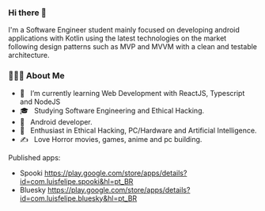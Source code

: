 ### Hi there 👋

I'm a Software Engineer student mainly focused on developing android applications with Kotlin using the latest technologies on the market following design patterns such as MVP and MVVM with a clean and testable architecture. 

<h3> 👨🏻‍💻 About Me </h3>

- 🔭 &nbsp; I’m currently learning Web Development with ReactJS, Typescript and NodeJS
- 🎓 &nbsp; Studying Software Engineering and Ethical Hacking.
- 💼 &nbsp; Android developer.
- 🌱 &nbsp; Enthusiast in Ethical Hacking, PC/Hardware and Artificial Intelligence.
- ✍️ &nbsp; Love Horror movies, games, anime and pc building.

Published apps:
- Spooki https://play.google.com/store/apps/details?id=com.luisfelipe.spooki&hl=pt_BR
- Bluesky https://play.google.com/store/apps/details?id=com.luisfelipe.bluesky&hl=pt_BR
